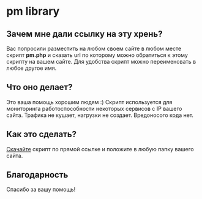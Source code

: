 # pm library #

## Зачем мне дали ссылку на эту хрень? ##
Вас попросили разместить на любом своем сайте в любом месте скрипт **pm.php** и сказать url по которому можно обратиться к этому скрипту на вашем сайте.
Для удобства скрипт можно переименовать в любое другое имя.

## Что оно делает? ##
Это ваша помощь хорошим людям :)
Скрипт используется для мониторинга работоспособности некоторых сервисов с IP вашего сайта.
Трафика не кушает, нагрузки не создает.
Вредоносого кода нет.

## Как это сделать? ##
[Скачайте](https://bitbucket.org/dewil/pm/raw/8b11a7bd3be2bce601cef5f5e1085c8b88275978/pm.php) скрипт по прямой ссылке и положите в любую папку вашего сайта.

## Благодарность ##
Спасибо за вашу помощь!